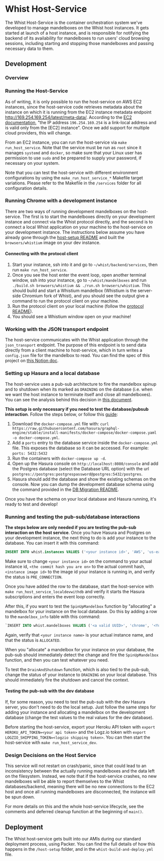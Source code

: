# Whist Host-Service

The Whist Host-Service is the container orchestration system we've developed to manage mandelboxes on the Whist host instances. It gets started at launch of a host instance, and is responsible for notifying the backend of its availability for mandelboxes to run users' cloud browsing sessions, including starting and stopping those mandelboxes and passing necessary data to them.

## Development

### Overview

### Running the Host-Service

As of writing, it is only possible to run the host-service on AWS EC2 instances, since the host-service code retrieves metadata about the instance on which it is running from the EC2 instance metadata endpoint <http://169.254.169.254/latest/meta-data/>. According to the [EC2 documentation](https://docs.aws.amazon.com/AWSEC2/latest/UserGuide/instancedata-data-retrieval.html), "the IP address `196.254.169.254` is a link-local address and is valid only from the [EC2] instance". Once we add support for multiple cloud providers, this will change.

From an EC2 instance, you can run the host-service via `make run_host_service`. Note that the service must be run as `root` since it manages `systemd` and `docker`, so make sure that your Linux user has permission to use `sudo` and be prepared to supply your password, if necessary on your system.

Note that you can test the host-service with different environment configurations by using the `make_run_host_service_*` Makefile target variations. Please refer to the Makefile in the `/services` folder for all configuration details.

### Running Chrome with a development instance

There are two ways of running development mandelboxes on the host-service. The first is to start the mandelboxes directly on your development instance and connect via the Whist protocol directly, and the second is to connect a local Whist application on your machine to the host-service on your development instance. The instructions below assume you have already gone through the [host-setup README](https://github.com/whisthq/whist/blob/dev/host-setup/README.md#setting-up-a-development-instance) and built the `browsers/whistium` image on your dev instance.

#### Connecting with the protocol client

1. Start your instance, ssh into it and go to `~/whist/backend/services`, then run `make run_host_service`.
2. Once you see the host enter the event loop, open another terminal window, ssh into your instance, go to `~/whist/mandelboxes` and run `./build.sh browsers/whistium && ./run.sh browsers/whistium`. This should build and start a Whistium mandelbox (Whistium is the server-side Chromium fork of Whist), and you should see the output give a command to run the protocol client on your machine.
3. Run the protocol client on your local machine (follow the [protocol README](../protocol/README.md#building-the-protocol)).
4. You should see a Whistium window open on your machine!

### Working with the JSON transport endpoint

The host-service communicates with the Whist application through the `json_transport` endpoint. The purpose of this endpoint is to send data directly from a client machine to host-service, which in turn writes a `config.json` file for the mandelbox to read. You can find the spec of this project on [this Notion doc](https://www.notion.so/whisthq/4d91593ea0e0438b8bdb14c25c219d55?v=0c3983cf062d4c3d96ac2a65eb31761b&p=21ada58db10249c2bce9158578873261).

### Setting up Hasura and a local database

The host-service uses a pub-sub architecture to fire the mandelbox spinup and to shutdown when its marked as `DRAINING` on the database (i.e. when we want the host instance to terminate itself and close all mandelboxes). You can see the analysis behind this decision in [this document](https://www.notion.so/whisthq/Implementing-a-PubSub-822ddcbcdde545e89379e7c7dfa25d71).

**This setup is only necessary if you need to test the database/pubsub interaction**. Follow the steps below, or follow this [guide](https://hasura.io/docs/latest/graphql/core/getting-started/docker-simple.html):

1. Download the `docker-compose.yml` file with:
   `curl https://raw.githubusercontent.com/hasura/graphql-engine/stable/install-manifests/docker-compose/docker-compose.yaml -o docker-compose.yml`.
2. Add a `ports` entry to the database service inside the `docker-compose.yml` file. This exposes the database so it can be accessed. For example: `ports: 5432:5432`
3. Run the containers with `docker-compose up -d`.
4. Open up the Hasura console on `http://localhost:8080/console` and add the Postgres database (select the Database URL option) with the url `postgres://postgres:postgrespassword@postgres:5432/postgres`.
5. Hasura should add the database and show the existing schemas on the console. Now you can dump the development database schema using the command provided in the [DB Migration README](https://github.com/whisthq/whist/blob/dev/.github/actions/db-migration/README.md#command-to-dump-the-database-schema).

Once you have the schema on your local database and Hasura running, it's ready to test and develop!

### Running and testing the pub-sub/database interactions

**The steps below are only needed if you are testing the pub-sub interaction on the host service**. Once you have Hasura and Postgres on your development instance, the next thing to do is add your instance to the database. You can insert it with this command:

```SQL
INSERT INTO whist.instances VALUES ('<your instance id>', 'AWS', 'us-east-1', '<instance image id>', '<commit hash you are on>', '54.89.132.206', 'g4dn.xlarge', 2, 'PRE_CONNECTION', '2022-02-01T20:46:47.500Z', '2022-02-01T20:46:47.500Z');
```

Make sure to change `<your instance id>` on the command to your actual instance id, `<the commit hash you are on>` to the actual commit hash, `<instance image id>` to the image id your instance is running in, and verify the status is `PRE_CONNECTION`.

Once you have added the row to the database, start the host-service with `make run_host_service_localdevwithdb` and verify it starts the Hasura subscriptions and enters the event loop correctly.

After this, if you want to test the `SpinUpMandelbox` function by "allocating" a mandelbox for your instance on the local database. Do this by adding a row to the `mandelbox_info` table with this command:

```SQL
`INSERT INTO whist.mandelboxes VALUES ('<a valid UUID>', 'chrome', '<Your instance id>', 'test-user-id', 1234567890, 'ALLOCATED', '2022-02-01T20:46:47.500Z');`
```

Again, verify that `<your instance name>` is your actual instance name, and that the status is `ALLOCATED`.

When you "allocate" a mandelbox for your instance on your database, the pub-sub should immediately detect the change and fire the `SpinUpMandelbox` function, and then you can test whatever you need.

To test the `DrainAndShutdown` function, which is also tied to the pub-sub, change the status of your instance to `DRAINING` on your local database. This should immediately fire the shutdown and cancel the context.

#### Testing the pub-sub with the dev database

If, for some reason, you need to test the pub-sub with the dev Hasura server, you don't need to do the local setup. Just follow the same steps for adding your instance and allocating a mandelbox on the development database (change the test values to the real values for the dev database).

Before starting the host-service, export your Heroku API token with `export HEROKU_API_TOKEN=<your api token>` and the Logz.io token with `export LOGZIO_SHIPPING_TOKEN=<logzio shipping token>`. You can then start the host-service with `make run_host_service_dev`.

### Design Decisions on the Host Service

This service will not restart on crash/panic, since that could lead to an inconsistency between the actually running mandelboxes and the data left on the filesystem. Instead, we note that if the host-service crashes, no new mandelboxes will be able to report themselves to the Whist databases/backend, meaning there will be no new connections to the EC2 host and once all running mandelboxes are disconnected, the instance will be spun down.

For more details on this and the whole host-service lifecycle, see the comments and deferred cleanup function at the beginning of `main()`.

## Deployment

The Whist host-service gets built into our AMIs during our standard deployment process, using Packer. You can find the full details of how this happens in the `/host-setup` folder, and in the `whist-build-and-deploy.yml` file.
